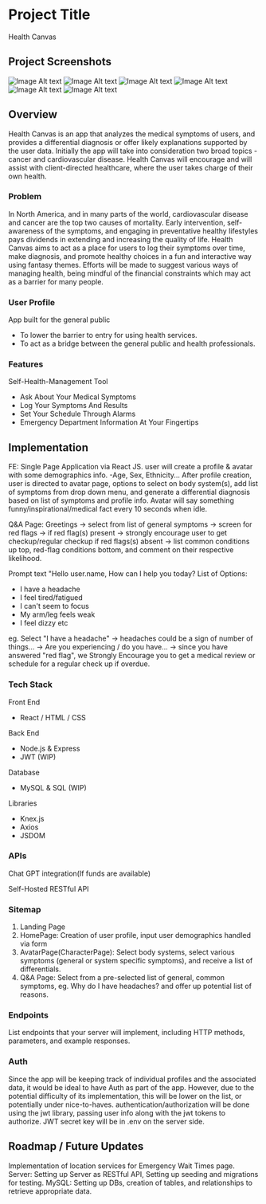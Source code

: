 # Project Title

Health Canvas

## Project Screenshots

![Image Alt text](./project-screenshot/Health-Canvas-1-a.png)
![Image Alt text](./project-screenshot/Health-Canvas-1-b.png)
![Image Alt text](./project-screenshot/Health-Canvas-2.png)
![Image Alt text](./project-screenshot/Health-Canvas-3.png)
![Image Alt text](./project-screenshot/Health-Canvas-4.png)
![Image Alt text](./project-screenshot/Health-Canvas-5.png)

## Overview

Health Canvas is an app that analyzes the medical symptoms of users, and provides a differential diagnosis or offer likely explanations supported by the user data.
Initially the app will take into consideration two broad topics - cancer and cardiovascular disease.
Health Canvas will encourage and will assist with client-directed healthcare, where the user takes charge of their own health.

### Problem

In North America, and in many parts of the world, cardiovascular disease and cancer are the top two causes of mortality.
Early intervention, self-awareness of the symptoms, and engaging in preventative healthy lifestyles pays dividends in extending and increasing the quality of life.
Health Canvas aims to act as a place for users to log their symptoms over time, make diagnosis, and promote healthy choices in a fun and interactive way using fantasy themes.
Efforts will be made to suggest various ways of managing health, being mindful of the financial constraints which may act as a barrier for many people.

### User Profile

App built for the general public

- To lower the barrier to entry for using health services.
- To act as a bridge between the general public and health professionals.

### Features

Self-Health-Management Tool

- Ask About Your Medical Symptoms
- Log Your Symptoms And Results
- Set Your Schedule Through Alarms
- Emergency Department Information At Your Fingertips

## Implementation

FE: Single Page Application via React JS.
user will create a profile & avatar with some demographics info.
-Age, Sex, Ethnicity...
After profile creation, user is directed to avatar page, options to select on body system(s), add list of symptoms from drop down menu, and generate
a differential diagnosis based on list of symptoms and profile info.
Avatar will say something funny/inspirational/medical fact every 10 seconds when idle.

Q&A Page:
Greetings -> select from list of general symptoms -> screen for red flags -> if red flag(s) present -> strongly encourage user to get checkup/regular checkup if red flags(s) absent -> list common conditions up top, red-flag conditions bottom, and comment on their respective likelihood.

Prompt text "Hello user.name, How can I help you today?
List of Options:

- I have a headache
- I feel tired/fatigued
- I can't seem to focus
- My arm/leg feels weak
- I feel dizzy
  etc

eg. Select "I have a headache" -> headaches could be a sign of number of things... -> Are you experiencing / do you have... -> since you have answered "red flag", we Strongly Encourage you to get a medical review or schedule for a regular check up if overdue.

### Tech Stack

Front End

- React / HTML / CSS

Back End

- Node.js & Express
- JWT (WIP)

Database

- MySQL & SQL (WIP)

Libraries

- Knex.js
- Axios
- JSDOM

### APIs

Chat GPT integration(If funds are available)

Self-Hosted RESTful API

### Sitemap

1. Landing Page
2. HomePage: Creation of user profile, input user demographics handled via form
3. AvatarPage(CharacterPage): Select body systems, select various symptoms (general or system specific symptoms), and receive a list of differentials.
4. Q&A Page: Select from a pre-selected list of general, common symptoms, eg. Why do I have headaches? and offer up potential list of reasons.

### Endpoints

List endpoints that your server will implement, including HTTP methods, parameters, and example responses.

### Auth

Since the app will be keeping track of individual profiles and the associated data, it would be ideal to have Auth as part of the app.
However, due to the potential difficulty of its implementation, this will be lower on the list, or potentially under nice-to-haves.
authentication/authorization will be done using the jwt library, passing user info along with the jwt tokens to authorize.
JWT secret key will be in .env on the server side.

## Roadmap / Future Updates

Implementation of location services for Emergency Wait Times page.
Server: Setting up Server as RESTful API, Setting up seeding and migrations for testing.
MySQL: Setting up DBs, creation of tables, and relationships to retrieve appropriate data.
